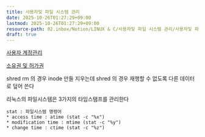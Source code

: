 ```yaml
---
title: 사용자및 파일 시스템 관리
date: 2025-10-26T01:27:29+09:00
lastmod: 2025-10-26T01:27:29+09:00
resource-path: 02.inbox/Notion/LINUX & C/사용자및 파일 시스템 관리/사용자및 파일 시스템 관리.md
draft: true
---
```

[사용자 계정관리](사용자%20계정관리.md)

[소유권 및 허가권](소유권%20및%20허가권.md)

shred rm 의 경우 inode 만들 지우는데 shred 의 경우 재행할 수 없도록 다른 데이터로 덮어 쓴다

리눅스의 파일시스템은 3가지의 타임스탬프를 관리한다

```
stat : 파일시스템 명령어
* access time : atime (stat -c "%x")
* modification time : mtime (stat -c "%y")
* change time : ctime (stat -c "%z")
```